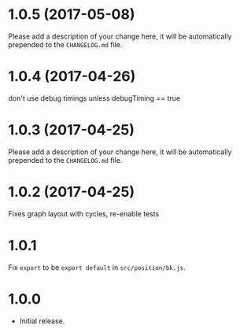 # 1.0.5 (2017-05-08)

Please add a description of your change here, it will be automatically prepended to the `CHANGELOG.md` file.


# 1.0.4 (2017-04-26)
don't use debug timings unless debugTiming == true 


# 1.0.3 (2017-04-25)

Please add a description of your change here, it will be automatically prepended to the `CHANGELOG.md` file.


# 1.0.2 (2017-04-25)
Fixes graph layout with cycles, re-enable tests


# 1.0.1

Fix `export` to be `export default` in `src/position/bk.js`.


# 1.0.0

* Initial release.

